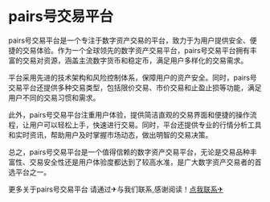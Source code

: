 # pairs号交易平台

pairs号交易平台是一个专注于数字资产交易的平台，致力于为用户提供安全、便捷的交易体验。作为一个全球领先的数字资产交易平台，pairs号交易平台拥有丰富的交易对资源，涵盖主流数字货币和稳定币，满足用户多样化的交易需求。

平台采用先进的技术架构和风险控制体系，保障用户的资产安全。同时，pairs号交易平台还提供多种交易类型，包括限价交易、市价交易和止盈止损等功能，满足用户不同的交易习惯和需求。

此外，pairs号交易平台注重用户体验，提供简洁直观的交易界面和便捷的操作流程，让用户可以轻松上手，快速进行交易。同时，平台还提供专业的行情分析工具和实时资讯，帮助用户及时掌握市场动态，做出明智的交易决策。

总之，pairs号交易平台是一个值得信赖的数字资产交易平台，无论是交易品种丰富性、交易安全性还是用户体验度都达到了较高水准，是广大数字资产交易者的首选平台之一。

更多关于pairs号交易平台 请通过✈与我们联系,感谢阅读！[点我联系✈](https://docs.G208.com)